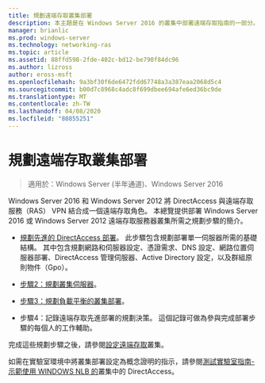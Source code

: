 ```yaml
---
title: 規劃遠端存取叢集部署
description: 本主題是在 Windows Server 2016 的叢集中部署遠端存取指南的一部分。
manager: brianlic
ms.prod: windows-server
ms.technology: networking-ras
ms.topic: article
ms.assetid: 88ffd598-2fde-402c-bd12-be790f84dc96
ms.author: lizross
author: eross-msft
ms.openlocfilehash: 9a3bf30f6de6472fdd67748a3a387eaa2068d5c4
ms.sourcegitcommit: b00d7c8968c4adc8f699dbee694afe6ed36bc9de
ms.translationtype: MT
ms.contentlocale: zh-TW
ms.lasthandoff: 04/08/2020
ms.locfileid: "80855251"
---
```

# <a name="plan-a-remote-access-cluster-deployment"></a>規劃遠端存取叢集部署

>適用於：Windows Server (半年通道)、Windows Server 2016

 Windows Server 2016 和 Windows Server 2012 將 DirectAccess 與遠端存取服務（RAS） VPN 結合成一個遠端存取角色。 本總覽提供部署 Windows Server 2016 或 Windows Server 2012 遠端存取服務器叢集所需之規劃步驟的簡介。
  
-   [規劃先進的 DirectAccess 部署](../../../directaccess/single-server-advanced/Plan-an-Advanced-DirectAccess-Deployment.md)。 此步驟包含規劃部署單一伺服器所需的基礎結構。 其中包含規劃網路和伺服器設定、憑證需求、DNS 設定、網路位置伺服器部署、DirectAccess 管理伺服器、Active Directory 設定，以及群組原則物件（Gpo）。  
  
-   [步驟2：規劃叢集伺服器](Step-2-Plan-Cluster-Servers.md)。  
  
-   [步驟3：規劃負載平衡的叢集部署](Step-3-Plan-a-Load-Balanced-Cluster-Deployment.md)。  
  
-   步驟4：記錄遠端存取先進部署的規劃決策。 這個記錄可做為參與完成部署步驟的每個人的工作輔助。  
  
完成這些規劃步驟之後，請參閱[設定遠端存取](../configure/Configure-a-Remote-Access-Cluster.md)叢集。 

如需在實驗室環境中將叢集部署設定為概念證明的指示，請參閱[測試實驗室指南-示範使用 WINDOWS NLB 的](../../../directaccess/tlg-cluster-nlb/Test-Lab-Guide-Demonstrate-DirectAccess-in-a-Cluster-with-Windows-NLB.md)叢集中的 DirectAccess。  
  



